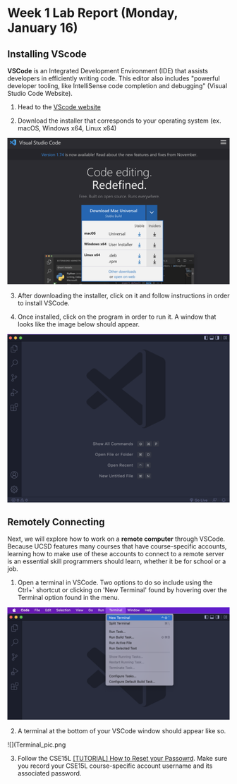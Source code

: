 # Week 1 Lab Report (Monday, January 16)

## Installing VScode

**VSCode** is an Integrated Development Environment (IDE) that assists developers in efficiently writing code. This editor also includes "powerful developer tooling, like IntelliSense code completion and debugging" (Visual Studio Code Website).

1. Head to the [VScode website](https://code.visualstudio.com/)

2. Download the installer that corresponds to your operating system (ex. macOS, Windows x64, Linux x64)

![](Download_VSCode.png)

3. After downloading the installer, click on it and follow instructions in order to install VSCode.

4. Once installed, click on the program in order to run it. A window that looks like the image below should appear. 

![](VSCode.png)

## Remotely Connecting

Next, we will explore how to work on a **remote computer** through VSCode. Because UCSD features many courses that have course-specific accounts, learning how to make use of these accounts to connect to a remote server is an essential skill programmers should learn, whether it be for school or a job.

1. Open a terminal in VSCode. Two options to do so include using the Ctrl+` shortcut or clicking on 'New Terminal' found by hovering over the Terminal option found in the menu. 

![](Terminal.png)

2. A terminal at the bottom of your VSCode window should appear like so.

![](Terminal_pic.png

3. Follow the CSE15L [[TUTORIAL] How to Reset your Passowrd](https://docs.google.com/document/d/1hs7CyQeh-MdUfM9uv99i8tqfneos6Y8bDU0uhn1wqho/edit). Make sure you record your CSE15L course-specific account username and its associated password.

